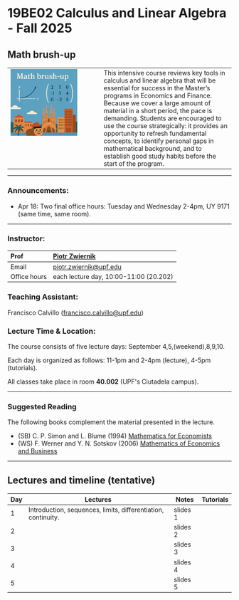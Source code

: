 # 19BE02 Calculus and Linear Algebra - Fall 2025
## Math brush-up
<table>
<tr>
<td style="width:40%; vertical-align:top;">
  <img src="course_cover.png" alt="Course cover" width="80%">
</td>
<td style="width:60%; vertical-align:top; padding-left:15px;">
  This intensive course reviews key tools in calculus and linear algebra that will be essential for success in the Master’s programs in Economics and Finance.  
  Because we cover a large amount of material in a short period, the pace is demanding. Students are encouraged to use the course strategically: it provides an opportunity to refresh fundamental concepts, to identify personal gaps in mathematical background, and to establish good study habits before the start of the program.
</td>
</tr>
</table>



***

### Announcements:
- Apr 18: Two final office hours: Tuesday and Wednesday 2-4pm, UY 9171 (same time, same room). 

***

### Instructor:

| Prof |  [Piotr Zwiernik](https://pzwiernik.github.io/) |
| :--- | :--- |
| Email | piotr.zwiernik@upf.edu |
| Office hours | each lecture day, 10:00-11:00 (20.202) |

### Teaching Assistant:

Francisco Calvillo (francisco.calvillo@upf.edu)

### Lecture Time & Location:

The course consists of five lecture days: September 4,5,(weekend),8,9,10.

Each day is organized as follows: 11-1pm and 2-4pm (lecture), 4-5pm (tutorials).

All classes take place in room **40.002** (UPF's Ciutadela campus).


***

### Suggested Reading
The following books complement the material presented in the lecture.

* (SB) C. P. Simon and L. Blume (1994) [Mathematics for Economists](https://www.academia.edu/download/48636981/Blume-Mathematics-for-Economists.pdf)
* (WS) F. Werner and Y. N. Sotskov (2006) [Mathematics of Economics and Business](https://library.oapen.org/bitstream/handle/20.500.12657/102241/1/9781134319312.pdf)

***

## Lectures and timeline (tentative)

| Day | Lectures  | Notes | Tutorials |  
| --- |  --- | --- | --- | 
| 1 | Introduction, sequences, limits, differentiation, continuity.  | slides 1 |  |  
| 2 |   | slides 2 |  |  
| 3 |   | slides 3 |  |  
| 4 |   | slides 4 |  |  
| 5 |   | slides 5 |  |  
